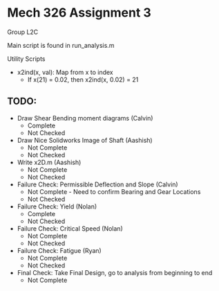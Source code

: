 # Mech 326 Assignment 3

Group L2C

Main script is found in  run_analysis.m

Utility Scripts
- x2ind(x, val): Map from x to index
    * If x(21) = 0.02, then x2ind(x, 0.02) = 21

## TODO:
- Draw Shear Bending moment diagrams (Calvin)
    * Complete
    * Not Checked
- Draw Nice Solidworks Image of Shaft (Aashish)
    * Not Complete
    * Not Checked
- Write x2D.m (Aashish)
    * Not Complete
    * Not Checked
- Failure Check: Permissible Deflection and Slope (Calvin)
    * Not Complete - Need to confirm Bearing and Gear Locations
    * Not Checked
- Failure Check: Yield (Nolan)
    * Complete
    * Not Checked
- Failure Check: Critical Speed (Nolan)
    * Not Complete
    * Not Checked
- Failure Check: Fatigue (Ryan)
    * Not Complete
    * Not Checked
- Final Check: Take Final Design, go to analysis from beginning to end
    * Not Complete
